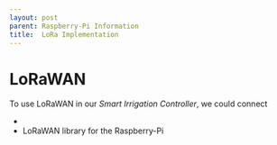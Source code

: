 ```yaml
---
layout: post
parent: Raspberry-Pi Information
title:  LoRa Implementation
---
```


# LoRaWAN

To use LoRaWAN in our *Smart Irrigation Controller*, we could connect 

- 
- LoRaWAN library for the Raspberry-Pi